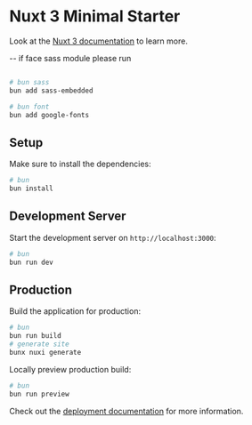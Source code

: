 # Nuxt 3 Minimal Starter

Look at the [Nuxt 3 documentation](https://nuxt.com/docs/getting-started/introduction) to learn more.

-- if face sass module please run 

```bash

# bun sass
bun add sass-embedded

# bun font
bun add google-fonts

```

## Setup

Make sure to install the dependencies:


```bash
# bun
bun install
```

## Development Server

Start the development server on `http://localhost:3000`:

```bash
# bun
bun run dev
```

## Production

Build the application for production:

```bash
# bun
bun run build
# generate site
bunx nuxi generate
```

Locally preview production build:

```bash
# bun
bun run preview
```

Check out the [deployment documentation](https://nuxt.com/docs/getting-started/deployment) for more information.
